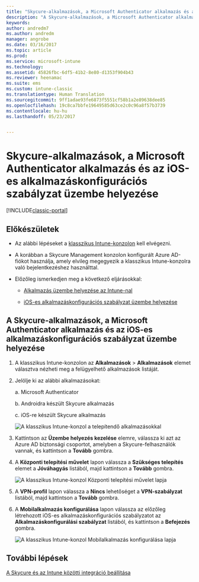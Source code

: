 ```yaml
---
title: "Skycure-alkalmazások, a Microsoft Authenticator alkalmazás és az iOS-es konfigurációs szabályzat üzembe helyezése | Microsoft Docs"
description: "A Skycure-alkalmazások, a Microsoft Authenticator alkalmazás és az iOS-es konfigurációs szabályzat üzembe helyezése a klasszikus Intune-konzolon."
keywords: 
author: andredm7
ms.author: andredm
manager: angrobe
ms.date: 03/16/2017
ms.topic: article
ms.prod: 
ms.service: microsoft-intune
ms.technology: 
ms.assetid: 45826fbc-6df5-41b2-8e80-d1353f904b43
ms.reviewer: heenamac
ms.suite: ems
ms.custom: intune-classic
ms.translationtype: Human Translation
ms.sourcegitcommit: 9ff1adae93fe6873f5551cf58b1a2e89638dee85
ms.openlocfilehash: 19c8ca7bbfe19649585d63ce2c0c96a8f57b3739
ms.contentlocale: hu-hu
ms.lasthandoff: 05/23/2017


---
```


# <a name="deploy-skycure-apps-microsoft-authenticator-app-and-ios-app-configuration-policy"></a>Skycure-alkalmazások, a Microsoft Authenticator alkalmazás és az iOS-es alkalmazáskonfigurációs szabályzat üzembe helyezése

[!INCLUDE[classic-portal](../includes/classic-portal.md)]

## <a name="before-you-begin"></a>Előkészületek

-   Az alábbi lépéseket a [klasszikus Intune-konzolon](https://manage.microsoft.com/) kell elvégezni.

-   A korábban a Skycure Management konzolon konfigurált Azure AD-fiókot használja, amely elvileg megegyezik a klasszikus Intune-konzolra való bejelentkezéshez használttal.

-   Előzőleg ismerkedjen meg a következő eljárásokkal:

    -   [Alkalmazás üzembe helyezése az Intune-nal](/intune-classic/deploy-use/deploy-apps-in-microsoft-intune)

    -   [iOS-es alkalmazáskonfigurációs szabályzat üzembe helyezése](/intune-classic/deploy-use/configure-ios-apps-with-mobile-app-configuration-policies-in-microsoft-intune)

## <a name="to-deploy-skycure-apps-microsoft-authenticator-app-and-the-ios-app-configuration-policy"></a>A Skycure-alkalmazások, a Microsoft Authenticator alkalmazás és az iOS-es alkalmazáskonfigurációs szabályzat üzembe helyezése

1.  A klasszikus Intune-konzolon az **Alkalmazások** &gt; **Alkalmazások** elemet választva nézheti meg a felügyelhető alkalmazások listáját.

2.  Jelölje ki az alábbi alkalmazásokat:

    a.  Microsoft Authenticator

    b.  Androidra készült Skycure alkalmazás

    c.  iOS-re készült Skycure alkalmazás

       ![A klasszikus Intune-konzol a telepítendő alkalmazásokkal](../media/mtp/skycure-deploy-app-1.png)

3.  Kattintson az **Üzembe helyezés kezelése** elemre, válassza ki azt az Azure AD biztonsági csoportot, amelyben a Skycure-felhasználók vannak, és kattintson a **Tovább** gombra.

4.  A **Központi telepítési művelet** lapon válassza a **Szükséges telepítés** elemet a **Jóváhagyás** listából, majd kattintson a **Tovább** gombra.

    ![A klasszikus Intune-konzol Központi telepítési művelet lapja](../media/mtp/skycure-deploy-app-2.png)

5.  A **VPN-profil** lapon válassza a **Nincs** lehetőséget a **VPN-szabályzat** listából, majd kattintson a **Tovább** gombra.

6.  A **Mobilalkalmazás konfigurálása** lapon válassza az előzőleg létrehozott iOS-es alkalmazáskonfigurációs szabályzatot az **Alkalmazáskonfigurálási szabályzat** listából, és kattintson a **Befejezés** gombra.

    ![A klasszikus Intune-konzol Mobilalkalmazás konfigurálása lapja](../media/mtp/skycure-deploy-app-3.png)

## <a name="next-steps"></a>További lépések

[A Skycure és az Intune közötti integráció beállítása](/intune-classic/deploy-use/setup-the-skycure-integration-with-Intune)


